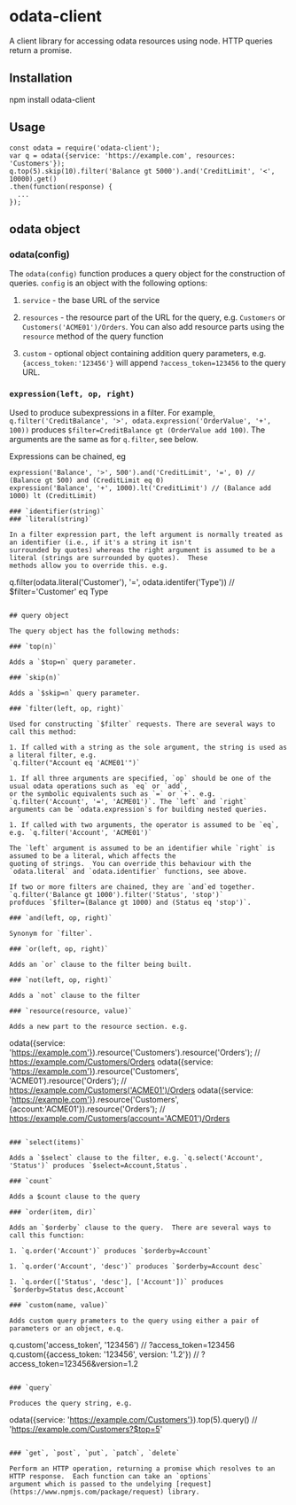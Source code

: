 # odata-client

A client library for accessing odata resources using node.  HTTP queries return a promise.

## Installation

npm install odata-client

## Usage

```
const odata = require('odata-client');
var q = odata({service: 'https://example.com', resources: 'Customers'});
q.top(5).skip(10).filter('Balance gt 5000').and('CreditLimit', '<', 10000).get()
.then(function(response) {
  ...
});
```

## odata object

### odata(config)

The `odata(config)` function produces a query object for the construction of queries. `config` is an object 
with the following options:

1. `service` - the base URL of the service

1. `resources` - the resource part of the URL for the query, e.g. `Customers` or `Customers('ACME01')/Orders`.
You can also add resource parts using the `resource` method of the query function

1. `custom` - optional object containing addition query parameters, e.g. `{access_token:'123456'}` will append 
`?access_token=123456` to the query URL.

### `expression(left, op, right)`

Used to produce subexpressions in a filter.  For example, `q.filter('CreditBalance', '>', odata.expression('OrderValue', '+', 100))`
produces `$filter=CreditBalance gt (OrderValue add 100)`. The arguments are the same as for `q.filter`, see below.

Expressions can be chained, eg

```
expression('Balance', '>', 500').and('CreditLimit', '=', 0) // (Balance gt 500) and (CreditLimit eq 0)
expression('Balance', '+', 1000).lt('CreditLimit') // (Balance add 1000) lt (CreditLimit)

### `identifier(string)`
### `literal(string)`

In a filter expression part, the left argument is normally treated as an identifier (i.e., if it's a string it isn't
surrounded by quotes) whereas the right argument is assumed to be a literal (strings are surrounded by quotes).  These 
methods allow you to override this. e.g.

```
q.filter(odata.literal('Customer'), '=', odata.identifer('Type')) // $filter='Customer' eq Type
```

## query object

The query object has the following methods:

### `top(n)`

Adds a `$top=n` query parameter.

### `skip(n)`

Adds a `$skip=n` query parameter.

### `filter(left, op, right)`

Used for constructing `$filter` requests. There are several ways to call this method:

1. If called with a string as the sole argument, the string is used as a literal filter, e.g.
`q.filter("Account eq 'ACME01'")`

1. If all three arguments are specified, `op` should be one of the usual odata operations such as `eq` or `add`,
or the symbolic equivalents such as `=` or `+`. e.g. `q.filter('Account', '=', 'ACME01')`. The `left` and `right`
arguments can be `odata.expression`s for building nested queries. 

1. If called with two arguments, the operator is assumed to be `eq`, e.g. `q.filter('Account', 'ACME01')`

The `left` argument is assumed to be an identifier while `right` is assumed to be a literal, which affects the
quoting of strings.  You can override this behaviour with the `odata.literal` and `odata.identifier` functions, see above.

If two or more filters are chained, they are `and`ed together. `q.filter('Balance gt 1000').filter('Status', 'stop')`
profduces `$filter=(Balance gt 1000) and (Status eq 'stop')`.

### `and(left, op, right)`

Synonym for `filter`.

### `or(left, op, right)`

Adds an `or` clause to the filter being built.

### `not(left, op, right)`

Adds a `not` clause to the filter

### `resource(resource, value)`

Adds a new part to the resource section. e.g.

```
odata({service: 'https://example.com'}).resource('Customers').resource('Orders'); // https://example.com/Customers/Orders
odata({service: 'https://example.com'}).resource('Customers', 'ACME01').resource('Orders'); // https://example.com/Customers('ACME01')/Orders
odata({service: 'https://example.com'}).resource('Customers', {account:'ACME01'}).resource('Orders'); // https://example.com/Customers(account='ACME01')/Orders
```

### `select(items)`

Adds a `$select` clause to the filter, e.g. `q.select('Account', 'Status')` produces `$select=Account,Status`.

### `count`

Adds a $count clause to the query

### `order(item, dir)`

Adds an `$orderby` clause to the query.  There are several ways to call this function:

1. `q.order('Account')` produces `$orderby=Account`

1. `q.order('Account', 'desc')` produces `$orderby=Account desc`

1. `q.order(['Status', 'desc'], ['Account'])` produces `$orderby=Status desc,Account`

### `custom(name, value)`

Adds custom query prameters to the query using either a pair of parameters or an object, e.q.

```
q.custom('access_token', '123456') // ?access_token=123456
q.custom({access_token: '123456', version: '1.2'}) // ?access_token=123456&version=1.2
```

### `query`

Produces the query string, e.g. 

```
odata({service: 'https://example.com/Customers'}).top(5).query() // 'https://example.com/Customers?$top=5'
```

### `get`, `post`, `put`, `patch`, `delete`

Perform an HTTP operation, returning a promise which resolves to an HTTP response.  Each function can take an `options`
argument which is passed to the undelying [request](https://www.npmjs.com/package/request) library.



